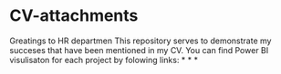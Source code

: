 # CV-attachments
Greatings to HR departmen
This repository serves to demonstrate my succeses that have been mentioned in my CV. 
You can find Power BI visulisaton for each project by folowing links: 
*
*
*
